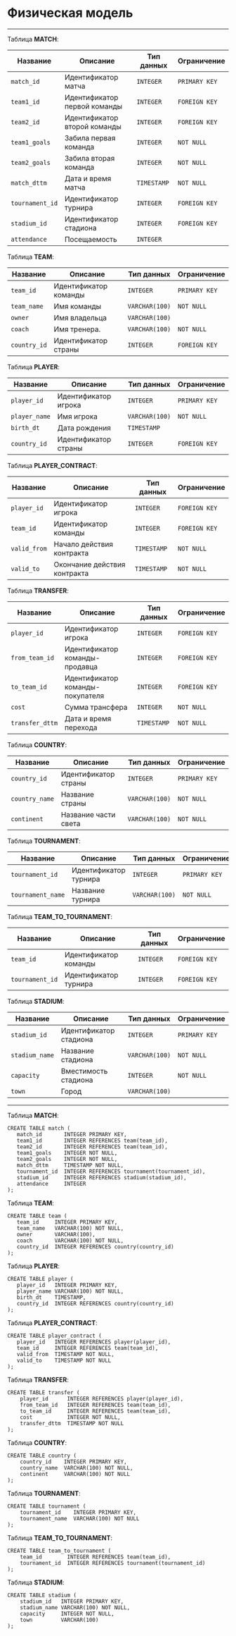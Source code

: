 # Физическая модель

---

Таблица **MATCH**:

| Название        | Описание                    | Тип данных     | Ограничение   |
|-----------------|-----------------------------|----------------|---------------|
| `match_id`      | Идентификатор матча         | `INTEGER`      | `PRIMARY KEY` |
| `team1_id`      | Идентификатор первой команды| `INTEGER`      | `FOREIGN KEY` |
| `team2_id`      | Идентификатор второй команды| `INTEGER`      | `FOREIGN KEY` |
| `team1_goals`   | Забила первая команда       | `INTEGER`      | `NOT NULL`    |
| `team2_goals`   | Забила вторая команда       | `INTEGER`      | `NOT NULL`    |
| `match_dttm`    | Дата и время матча          | `TIMESTAMP`    | `NOT NULL`    |
| `tournament_id` | Идентификатор турнира       | `INTEGER`      | `FOREIGN KEY` |
| `stadium_id`    | Идентификатор стадиона      | `INTEGER`      | `FOREIGN KEY` |
| `attendance`    | Посещаемость                | `INTEGER`      |               |

Таблица **TEAM**:

| Название        | Описание                | Тип данных     | Ограничение   |
|-----------------|-------------------------|----------------|---------------|
| `team_id`       | Идентификатор команды   | `INTEGER`      | `PRIMARY KEY` |
| `team_name`     | Имя команды             | `VARCHAR(100)` | `NOT NULL`    |
| `owner`         | Имя владельца           | `VARCHAR(100)` |               |
| `coach`         | Имя тренера.            | `VARCHAR(100)` | `NOT NULL`    |
| `country_id`    | Идентификатор страны    | `INTEGER`      | `FOREIGN KEY` |

Таблица **PLAYER**:

| Название        | Описание                 | Тип данных     | Ограничение   |
|-----------------|--------------------------|----------------|---------------|
| `player_id`     | Идентификатор игрока     | `INTEGER`      | `PRIMARY KEY` |
| `player_name`   | Имя игрока               | `VARCHAR(100)` | `NOT NULL`    |
| `birth_dt`      | Дата рождения            | `TIMESTAMP`    |               |
| `country_id`    | Идентификатор страны     | `INTEGER`      | `FOREIGN KEY` |

Таблица **PLAYER_CONTRACT**:

| Название        | Описание                    | Тип данных     | Ограничение   |
|-----------------|-----------------------------|----------------|---------------|
| `player_id`     | Идентификатор игрока        | `INTEGER`      | `FOREIGN KEY` |
| `team_id`       | Идентификатор команды       | `INTEGER`      | `FOREIGN KEY` |
| `valid_from`    | Начало действия контракта   | `TIMESTAMP`    | `NOT NULL`    |
| `valid_to`      | Окончание действия контракта| `TIMESTAMP`    | `NOT NULL`    |

Таблица **TRANSFER**:

| Название        | Описание                        | Тип данных     | Ограничение   |
|-----------------|---------------------------------|----------------|---------------|
| `player_id`     | Идентификатор игрока            | `INTEGER`      | `FOREIGN KEY` |
| `from_team_id`  | Идентификатор команды-продавца  | `INTEGER`      | `FOREIGN KEY` |
| `to_team_id`    | Идентификатор команды-покупателя| `INTEGER`      | `FOREIGN KEY` |
| `cost`          | Сумма трансфера                 | `INTEGER`      | `NOT NULL`    |
| `transfer_dttm` | Дата и время перехода           | `TIMESTAMP`    | `NOT NULL`    |

Таблица **COUNTRY**:

| Название        | Описание             | Тип данных     | Ограничение   |
|-----------------|----------------------|----------------|---------------|
| `country_id`    | Идентификатор страны | `INTEGER`      | `PRIMARY KEY` |
| `country_name`  | Название страны      | `VARCHAR(100)` | `NOT NULL`    |
| `continent`     | Название части света | `VARCHAR(100)` | `NOT NULL`    |

Таблица **TOURNAMENT**:

| Название         | Описание             | Тип данных     | Ограничение   |
|------------------|----------------------|----------------|---------------|
| `tournament_id`  | Идентификатор турнира| `INTEGER`      | `PRIMARY KEY` |
| `tournament_name`| Название турнира     | `VARCHAR(100)` | `NOT NULL`    |


Таблица **TEAM_TO_TOURNAMENT**:

| Название        | Описание             | Тип данных     | Ограничение   |
|-----------------|----------------------|----------------|---------------|
| `team_id`       | Идентификатор команды| `INTEGER`      | `FOREIGN KEY` |
| `tournament_id` | Идентификатор турнира| `INTEGER`      | `FOREIGN KEY` |

Таблица **STADIUM**:

| Название        | Описание              | Тип данных     | Ограничение   |
|-----------------|-----------------------|----------------|---------------|
| `stadium_id`    | Идентификатор стадиона| `INTEGER`      | `PRIMARY KEY` |
| `stadium_name`  | Название стадиона     | `VARCHAR(100)` | `NOT NULL`    |
| `capacity`      | Вместимость стадиона  | `INTEGER`      | `NOT NULL`    |
| `town`          | Город                 | `VARCHAR(100)` |               |

---
Таблица **MATCH**:
```postgresql
CREATE TABLE match (
   match_id       INTEGER PRIMARY KEY,
   team1_id       INTEGER REFERENCES team(team_id),
   team2_id       INTEGER REFERENCES team(team_id),
   team1_goals    INTEGER NOT NULL,
   team2_goals    INTEGER NOT NULL,
   match_dttm     TIMESTAMP NOT NULL,
   tournament_id  INTEGER REFERENCES tournament(tournament_id),
   stadium_id     INTEGER REFERENCES stadium(stadium_id),
   attendance     INTEGER
);

```
Таблица **TEAM**:
```postgresql
CREATE TABLE team (
   team_id     INTEGER PRIMARY KEY,
   team_name   VARCHAR(100) NOT NULL,
   owner       VARCHAR(100),
   coach       VARCHAR(100) NOT NULL,
   country_id  INTEGER REFERENCES country(country_id)
);
```

Таблица **PLAYER**:
```postgresql
CREATE TABLE player (
   player_id   INTEGER PRIMARY KEY,
   player_name VARCHAR(100) NOT NULL,
   birth_dt    TIMESTAMP,
   country_id  INTEGER REFERENCES country(country_id)
);
```

Таблица **PLAYER_CONTRACT**:
```postgresql
CREATE TABLE player_contract (
   player_id   INTEGER REFERENCES player(player_id),
   team_id     INTEGER REFERENCES team(team_id),
   valid_from  TIMESTAMP NOT NULL,
   valid_to    TIMESTAMP NOT NULL
);
```


Таблица **TRANSFER**:
```postgresql
CREATE TABLE transfer (
    player_id      INTEGER REFERENCES player(player_id),
    from_team_id   INTEGER REFERENCES team(team_id),
    to_team_id     INTEGER REFERENCES team(team_id),
    cost           INTEGER NOT NULL,
    transfer_dttm  TIMESTAMP NOT NULL
);
```

Таблица **COUNTRY**:
```postgresql
CREATE TABLE country (
    country_id    INTEGER PRIMARY KEY,
    country_name  VARCHAR(100) NOT NULL,
    continent     VARCHAR(100) NOT NULL
);
```

Таблица **TOURNAMENT**:
```postgresql
CREATE TABLE tournament (
    tournament_id    INTEGER PRIMARY KEY,
    tournament_name  VARCHAR(100) NOT NULL
);
```

Таблица **TEAM_TO_TOURNAMENT**:
```postgresql
CREATE TABLE team_to_tournament (
    team_id        INTEGER REFERENCES team(team_id),
    tournament_id  INTEGER REFERENCES tournament(tournament_id)
);
```

Таблица **STADIUM**:
```postgresql
CREATE TABLE stadium (
    stadium_id   INTEGER PRIMARY KEY,
    stadium_name VARCHAR(100) NOT NULL,
    capacity     INTEGER NOT NULL,
    town         VARCHAR(100)
);
```

